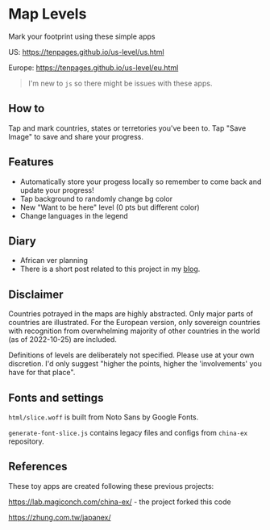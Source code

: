# Map Levels
Mark your footprint using these simple apps

US: https://tenpages.github.io/us-level/us.html

Europe: https://tenpages.github.io/us-level/eu.html

> I'm new to `js` so there might be issues with these apps.

## How to

Tap and mark countries, states or terretories you've been to. Tap "Save Image" to save and share your progress.

## Features

* Automatically store your progess locally so remember to come back and update your progress!
* Tap background to randomly change bg color
* New "Want to be here" level (0 pts but different color)
* Change languages in the legend

## Diary

* African ver planning
* There is a short post related to this project in my 
[blog](https://tenpages.github.io/dev/2022/10/24/level/).

## Disclaimer

Countries potrayed in the maps are highly abstracted. Only major parts of countries are illustrated. For the European version, only sovereign countries with recognition from overwhelming majority of other countries in the world (as of 2022-10-25) are included.

Definitions of levels are deliberately not specified. Please use at your own discretion. I'd only suggest "higher the points, higher the 'involvements' you have for that place".

## Fonts and settings

`html/slice.woff` is built from Noto Sans by Google Fonts. 

`generate-font-slice.js` contains legacy files and configs from `china-ex` repository.

## References
These toy apps are created following these previous projects:

https://lab.magiconch.com/china-ex/ - the project forked this code

https://zhung.com.tw/japanex/
